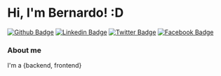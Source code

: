 # Hi, I'm Bernardo! :D

[![Github Badge](https://img.shields.io/badge/-Github-000?style=flat-square&logo=Github&logoColor=white&link=https://github.com/fagnerpsantos)](https://github.com/bernardo300)
[![Linkedin Badge](https://img.shields.io/badge/-LinkedIn-blue?style=flat-square&logo=Linkedin&logoColor=white&link=https://www.linkedin.com/in/fagnerpsantos/)](https://www.linkedin.com/in/bernardo300/)
[![Twitter Badge](https://img.shields.io/badge/-Twitter-1ca0f1?style=flat-square&labelColor=1ca0f1&logo=twitter&logoColor=white&link=https://twitter.com/fagnerpsantos)](https://twitter.com/bernardoio)
[![Facebook Badge](https://img.shields.io/badge/-Stackoverflow-D2691E?style=flat-square&labelColor=D2691E&logo=stackoverflow&logoColor=white&link=https://www.stackoverflow.com/user/TreinaWeb)](https://pt.stackoverflow.com/users/115757/bernardo-lopes)

### About me
I'm a {backend, frontend}
